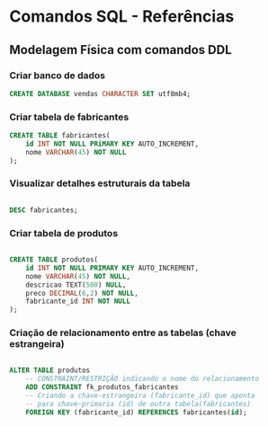 # Comandos SQL - Referências

## Modelagem Física com comandos DDL

### Criar banco de dados

```sql
CREATE DATABASE vendas CHARACTER SET utf8mb4;
```

### Criar tabela de fabricantes

```sql
CREATE TABLE fabricantes(
    id INT NOT NULL PRiMARY KEY AUTO_INCREMENT,
    nome VARCHAR(45) NOT NULL
); 
```

### Visualizar detalhes estruturais da tabela

```sql

DESC fabricantes;

```


### Criar tabela de produtos

```sql

CREATE TABLE produtos(
    id INT NOT NULL PRIMARY KEY AUTO_INCREMENT,
    nome VARCHAR(45) NOT NULL,
    descricao TEXT(500) NULL,
    preco DECIMAL(6,2) NOT NULL,
    fabricante_id INT NOT NULL
);

```

### Criação de relacionamento entre as tabelas (chave estrangeira)

```sql

ALTER TABLE produtos
    -- CONSTRAINT/RESTRIÇÃO indicando o nome do relacionamento
    ADD CONSTRAINT fk_produtos_fabricantes
    -- Criando a chave-estrangeira (fabricante_id) que aponta
    -- para chave-primaria (id) de outra tabela(fabricantes)
    FOREIGN KEY (fabricante_id) REFERENCES fabricantes(id); 

```